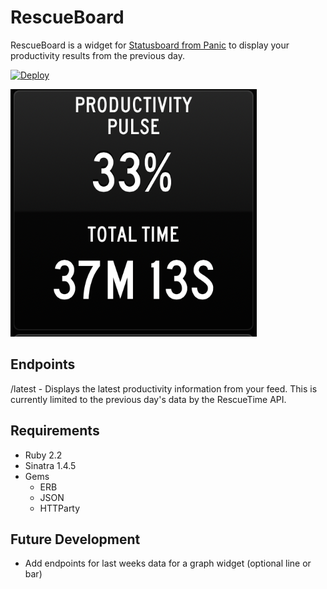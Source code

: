 # RescueBoard

RescueBoard is a widget for [Statusboard from Panic](http://www.panic.com/statusboard) to display your productivity results from the previous day.  

[![Deploy](https://www.herokucdn.com/deploy/button.png)](https://heroku.com/deploy)  

![RescueBoard widget](https://raw.githubusercontent.com/dombarnes/RescueBoard/master/Rescueboard.png "RescueBoard widget")

## Endpoints  
/latest - Displays the latest productivity information from your feed. This is currently limited to the previous day's data by the RescueTime API.  

## Requirements
- Ruby 2.2
- Sinatra 1.4.5
- Gems
    - ERB
    - JSON
    - HTTParty


## Future Development
- Add endpoints for last weeks data for a graph widget (optional line or bar)